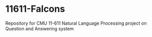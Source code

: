 # 11611-Falcons
Repository for CMU 11-611 Natural Language Processing project on Question and Answering system
